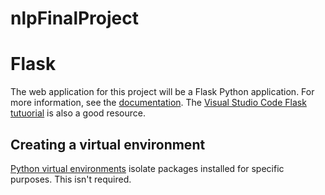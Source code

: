 # nlpFinalProject

# Flask

The web application for this project will be a Flask Python application. For more information, see the [documentation](https://flask.palletsprojects.com/en/2.0.x/). The [Visual Studio Code Flask tutuorial](https://code.visualstudio.com/docs/python/tutorial-flask) is also a good resource.

## Creating a virtual environment

[Python virtual environments](https://docs.python.org/3/library/venv.html) isolate packages installed for specific purposes. This isn't required.

